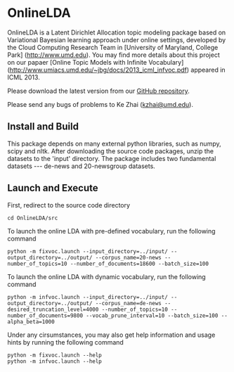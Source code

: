 OnlineLDA
==========

OnlineLDA is a Latent Dirichlet Allocation topic modeling package based on Variational Bayesian learning approach under online settings, developed by the Cloud Computing Research Team in [University of Maryland, College Park] (http://www.umd.edu). You may find more details about this project on our papaer [Online Topic Models with Infinite Vocabulary] (http://www.umiacs.umd.edu/~jbg/docs/2013_icml_infvoc.pdf) appeared in ICML 2013.

Please download the latest version from our [GitHub repository](https://github.com/kzhai/OnlineLDA).

Please send any bugs of problems to Ke Zhai (kzhai@umd.edu).

Install and Build
----------

This package depends on many external python libraries, such as numpy, scipy and nltk. After downloading the source code packages, unzip the datasets to the 'input' directory. The package includes two fundamental datasets --- de-news and 20-newsgroup datasets.

Launch and Execute
----------

First, redirect to the source code directory

    cd OnlineLDA/src

To launch the online LDA with pre-defined vocabulary, run the following command

    python -m fixvoc.launch --input_directory=../input/ --output_directory=../output/ --corpus_name=20-news --number_of_topics=10 --number_of_documents=18600 --batch_size=100

To launch the online LDA with dynamic vocabulary, run the following command

    python -m infvoc.launch --input_directory=../input/ --output_directory=../output/ --corpus_name=de-news --desired_truncation_level=4000 --number_of_topics=10 --number_of_documents=9800 --vocab_prune_interval=10 --batch_size=100 --alpha_beta=1000

Under any cirsumstances, you may also get help information and usage hints by running the following command

    python -m fixvoc.launch --help
    python -m infvoc.launch --help